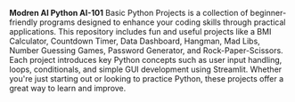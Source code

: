 **Modren AI Python AI-101**
Basic Python Projects is a collection of beginner-friendly programs designed to enhance your coding skills through practical applications. This repository includes fun and useful projects like a BMI Calculator, Countdown Timer, Data Dashboard, Hangman, Mad Libs, Number Guessing Games, Password Generator, and Rock-Paper-Scissors. Each project introduces key Python concepts such as user input handling, loops, conditionals, and simple GUI development using Streamlit. Whether you're just starting out or looking to practice Python, these projects offer a great way to learn and improve.
